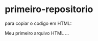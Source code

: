 # primeiro-repositorio

para copiar o codigo em HTML:
<html>
 <hl>Meu primeiro arquivo HTML</hl>
 </html>
 ...
